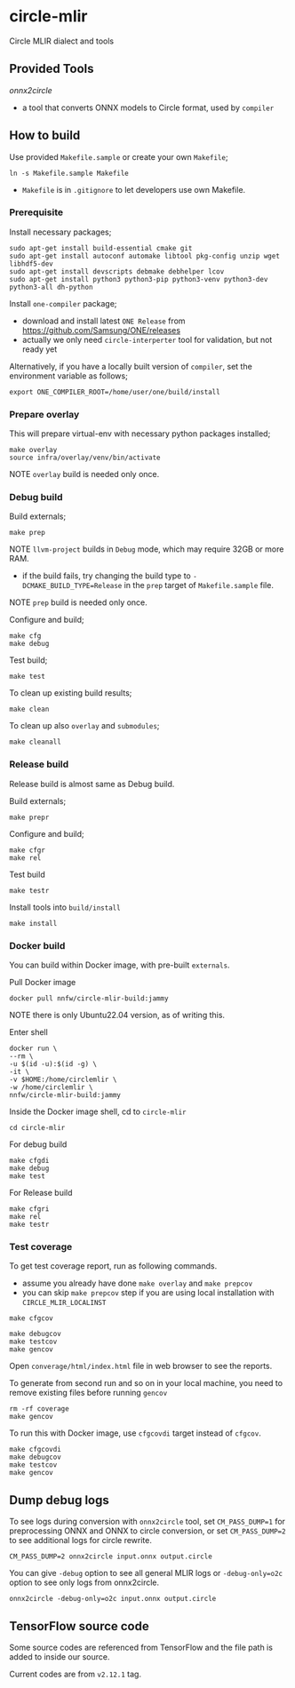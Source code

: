 # circle-mlir

Circle MLIR dialect and tools

## Provided Tools

_onnx2circle_
- a tool that converts ONNX models to Circle format, used by `compiler`

## How to build

Use provided `Makefile.sample` or create your own `Makefile`;
```
ln -s Makefile.sample Makefile
```
- `Makefile` is in `.gitignore` to let developers use own Makefile.

### Prerequisite

Install necessary packages;
```
sudo apt-get install build-essential cmake git
sudo apt-get install autoconf automake libtool pkg-config unzip wget libhdf5-dev
sudo apt-get install devscripts debmake debhelper lcov
sudo apt-get install python3 python3-pip python3-venv python3-dev python3-all dh-python
```

Install `one-compiler` package;
- download and install latest `ONE Release` from https://github.com/Samsung/ONE/releases
- actually we only need `circle-interperter` tool for validation, but not ready yet

Alternatively, if you have a locally built version of `compiler`,
set the environment variable as follows;
```
export ONE_COMPILER_ROOT=/home/user/one/build/install
```

### Prepare overlay

This will prepare virtual-env with necessary python packages installed;
```
make overlay
source infra/overlay/venv/bin/activate
```

NOTE `overlay` build is needed only once.

### Debug build

Build externals;
```
make prep
```

NOTE `llvm-project` builds in `Debug` mode, which may require 32GB or more RAM.
- if the build fails, try changing the build type to `-DCMAKE_BUILD_TYPE=Release`
  in the `prep` target of `Makefile.sample` file.

NOTE `prep` build is needed only once.

Configure and build;
```
make cfg
make debug
```

Test build;
```
make test
```

To clean up existing build results;
```
make clean
```

To clean up also `overlay` and `submodules`;
```
make cleanall
```

### Release build

Release build is almost same as Debug build.

Build externals;
```
make prepr
```

Configure and build;
```
make cfgr
make rel
```

Test build
```
make testr
```

Install tools into `build/install`
```
make install
```

### Docker build

You can build within Docker image, with pre-built `externals`.

Pull Docker image
```
docker pull nnfw/circle-mlir-build:jammy
```
NOTE there is only Ubuntu22.04 version, as of writing this.

Enter shell
```
docker run \
--rm \
-u $(id -u):$(id -g) \
-it \
-v $HOME:/home/circlemlir \
-w /home/circlemlir \
nnfw/circle-mlir-build:jammy
```

Inside the Docker image shell, cd to `circle-mlir`
```
cd circle-mlir
```

For debug build
```
make cfgdi
make debug
make test
```

For Release build
```
make cfgri
make rel
make testr
```

### Test coverage

To get test coverage report, run as following commands.
- assume you already have done `make overlay` and `make prepcov`
- you can skip `make prepcov` step if you are using local installation with `CIRCLE_MLIR_LOCALINST`
```
make cfgcov

make debugcov
make testcov
make gencov
```

Open `converage/html/index.html` file in web browser to see the reports.

To generate from second run and so on in your local machine, you need to
remove existing files before running `gencov`
```
rm -rf coverage
make gencov
```

To run this with Docker image, use `cfgcovdi` target instead of `cfgcov`.
```
make cfgcovdi
make debugcov
make testcov
make gencov
```

## Dump debug logs

To see logs during conversion with `onnx2circle` tool, set `CM_PASS_DUMP=1` for
preprocessing ONNX and ONNX to circle conversion, or set `CM_PASS_DUMP=2` to see
additional logs for circle rewrite.

```
CM_PASS_DUMP=2 onnx2circle input.onnx output.circle
```

You can give `-debug` option to see all general MLIR logs or `-debug-only=o2c`
option to see only logs from onnx2circle.

```
onnx2circle -debug-only=o2c input.onnx output.circle
```

## TensorFlow source code

Some source codes are referenced from TensorFlow and the file path is added to
inside our source.

Current codes are from `v2.12.1` tag.

